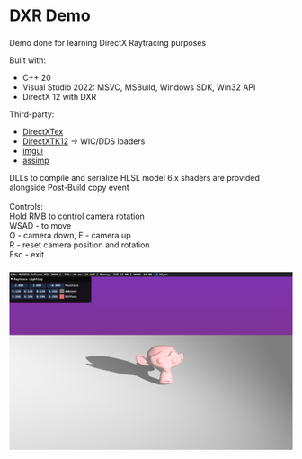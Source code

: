 # DXR Demo
###
Demo done for learning DirectX Raytracing purposes

Built with:
<ul>
<li>C++ 20</li>
<li>Visual Studio 2022: MSVC, MSBuild, Windows SDK, Win32 API</li>
<li>DirectX 12 with DXR</li>
</ul>

Third-party:
- [DirectXTex](https://github.com/microsoft/DirectXTex)
- [DirectXTK12](https://github.com/microsoft/DirectXTK12) -> WIC/DDS loaders
- [imgui](https://github.com/ocornut/imgui)
- [assimp](https://github.com/assimp/assimp)
  
DLLs to compile and serialize HLSL model 6.x shaders are provided alongside Post-Build copy event<br>
<br>
Controls:<br>
Hold RMB to control camera rotation <br>
WSAD - to move<br>
Q - camera down, E - camera up<br>
R - reset camera position and rotation<br>
Esc - exit<br>
###
![Screenshot](screenshots/101_monkey.png)

